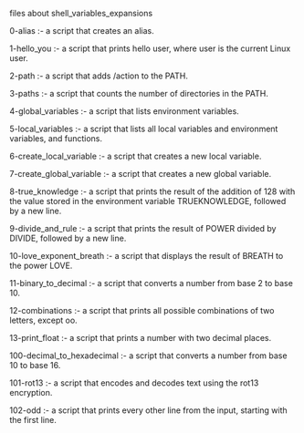 files about shell_variables_expansions

0-alias :- a script that creates an alias.

1-hello_you :- a script that prints hello user, where user is the current Linux user.

2-path :- a script that adds /action to the PATH.

3-paths :- a script that counts the number of directories in the PATH.

4-global_variables :- a script that lists environment variables.

5-local_variables :- a script that lists all local variables and environment variables, and functions.

6-create_local_variable :- a script that creates a new local variable.

7-create_global_variable :- a script that creates a new global variable.

8-true_knowledge :- a script that prints the result of the addition of 128 with the value stored in the environment variable TRUEKNOWLEDGE, followed by a new line.

9-divide_and_rule :- a script that prints the result of POWER divided by DIVIDE, followed by a new line.

10-love_exponent_breath :- a script that displays the result of BREATH to the power LOVE.

11-binary_to_decimal :- a script that converts a number from base 2 to base 10.

12-combinations :- a script that prints all possible combinations of two letters, except oo.

13-print_float :- a script that prints a number with two decimal places.

100-decimal_to_hexadecimal :- a script that converts a number from base 10 to base 16.

101-rot13 :- a script that encodes and decodes text using the rot13 encryption.

102-odd :- a script that prints every other line from the input, starting with the first line.

